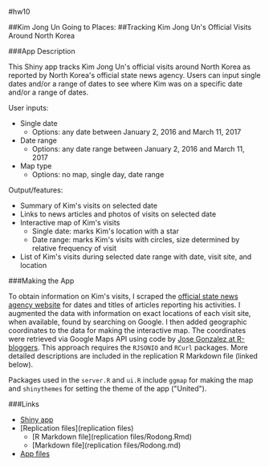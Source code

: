 #hw10

##Kim Jong Un Going to Places:
##Tracking Kim Jong Un's Official Visits Around North Korea


###App Description

This Shiny app tracks Kim Jong Un's official visits around North Korea as reported by North Korea's official state news agency. Users can input single dates and/or a range of dates to see where Kim was on a specific date and/or a range of dates. 

User inputs:

  * Single date
    - Options: any date between January 2, 2016 and March 11, 2017
  * Date range
	  - Options: any date range between January 2, 2016 and March 11, 2017
  * Map type
	  - Options: no map, single day, date range
	
Output/features:

  * Summary of Kim's visits on selected date
  * Links to news articles and photos of visits on selected date
  * Interactive map of Kim's visits
    - Single date: marks Kim's location with a star
    - Date range: marks Kim's visits with circles, size determined by relative frequency of visit
  * List of Kim's visits during selected date range with date, visit site, and location

###Making the App

To obtain information on Kim's visits, I scraped the [official state news agency website](http://rodong.rep.kp/en/) for dates and titles of articles reporting his activities. I augmented the data with information on exact locations of each visit site, when available, found by searching on Google. I then added geographic coordinates to the data for making the interactive map. The coordinates were retrieved via Google Maps API using code by [Jose Gonzalez at R-bloggers](https://www.r-bloggers.com/using-google-maps-api-and-r/). This approach requires the `RJSONIO` and `RCurl` packages. More detailed descriptions are included in the replication R Markdown file (linked below).

Packages used in the `server.R` and `ui.R` include `ggmap` for making the map and `shinythemes` for setting the theme of the app ("United").

###Links

  * [Shiny app](https://kimswchi.shinyapps.io/kju_visits/)
  * [Replication files](replication files)
    - [R Markdown file](replication files/Rodong.Rmd)
    - [Markdown file](replication files/Rodong.md)
  * [App files](kju_visits) 
